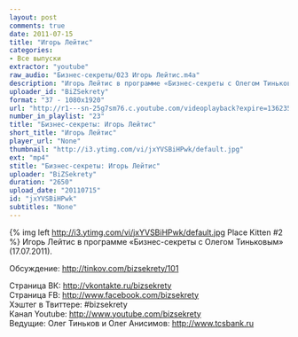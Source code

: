 ```yaml
---
layout: post
comments: true
date: 2011-07-15
title: "Игорь Лейтис"
categories:
- Все выпуски
extractor: "youtube"
raw_audio: "Бизнес-секреты/023 Игорь Лейтис.m4a"
description: "Игорь Лейтис в программе «Бизнес-секреты с Олегом Тиньковым» (17.07.2011).\n\nОбсуждение: http://tinkov.com/bizsekrety/101\n\nСтраница ВК: http://vkontakte.ru/bizsekrety\nСтраница FB: http://www.facebook.com/bizsekrety\nХэштег в Твиттере: #bizsekrety\nКанал Youtube: http://www.youtube.com/bizsekrety\nВедущие: Олег Тиньков и Олег Анисимов: http://www.tcsbank.ru"
uploader_id: "BiZSekrety"
format: "37 - 1080x1920"
url: "http://r1---sn-25g7sm76.c.youtube.com/videoplayback?expire=1362355183&ms=au&itag=37&ratebypass=yes&source=youtube&mv=m&id=8f16154818873f09&key=yt1&upn=ETJVyyfLed8&sparams=cp%2Cid%2Cip%2Cipbits%2Citag%2Cratebypass%2Csource%2Cupn%2Cexpire&ipbits=8&fexp=906376%2C904825%2C914058%2C913804%2C920704%2C912806%2C902000%2C922403%2C922405%2C929901%2C913605%2C925006%2C906938%2C931202%2C908529%2C920201%2C930101%2C906834%2C913570%2C901451&newshard=yes&sver=3&cp=U0hVR1NQU19NTUNONV9LSldCOjNmWWlSS2sxNURU&ip=92.255.182.31&mt=1362330974&signature=88F2A472CF56B8CC3129BE96C8605962DED7D903.509A13C514C8F26EFF6973B04246840DFC8D1A02"
number_in_playlist: "23"
title: "Бизнес-секреты: Игорь Лейтис"
short_title: "Игорь Лейтис"
player_url: "None"
thumbnail: "http://i3.ytimg.com/vi/jxYVSBiHPwk/default.jpg"
ext: "mp4"
stitle: "Бизнес-секреты: Игорь Лейтис"
uploader: "BiZSekrety"
duration: "2650"
upload_date: "20110715"
id: "jxYVSBiHPwk"
subtitles: "None"
---
```


{% img left http://i3.ytimg.com/vi/jxYVSBiHPwk/default.jpg Place Kitten #2 %}
Игорь Лейтис в программе «Бизнес-секреты с Олегом Тиньковым» (17.07.2011).  
  
Обсуждение: http://tinkov.com/bizsekrety/101  
  
Страница ВК: http://vkontakte.ru/bizsekrety  
Страница FB: http://www.facebook.com/bizsekrety  
Хэштег в Твиттере: #bizsekrety  
Канал Youtube: http://www.youtube.com/bizsekrety  
Ведущие: Олег Тиньков и Олег Анисимов: http://www.tcsbank.ru